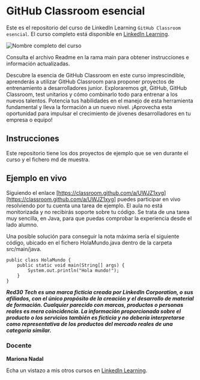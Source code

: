 # GitHub Classroom esencial

Este es el repositorio del curso de LinkedIn Learning `GitHub Classroom esencial`. El curso completo está disponible en [LinkedIn Learning][lil-course-url].

![Nombre completo del curso][lil-thumbnail-url] 

Consulta el archivo Readme en la rama main para obtener instrucciones e información actualizadas.

Descubre la esencia de GitHub Classroom en este curso imprescindible, aprenderás a utilizar GitHub Classroom para proponer proyectos de entrenamiento a desarrolladores junior. Exploraremos git, GitHub, GitHub Classroom, test unitarios y cómo combinarlo todo para entrenar a los nuevos talentos. Potencia tus habilidades en el manejo de esta herramienta fundamental y lleva la formación a un nuevo nivel. ¡Aprovecha esta oportunidad para impulsar el crecimiento de jóvenes desarrolladores en tu empresa o equipo!

## Instrucciones

Este repositorio tiene los dos proyectos de ejemplo que se ven durante el curso y el fichero md de muestra.

## Ejemplo en vivo

Siguiendo el enlace [https://classroom.github.com/a/UWJZ1xyg][https://classroom.github.com/a/UWJZ1xyg] puedes participar en vivo resolviendo por tu cuenta una tarea de ejemplo. El aula no está monitorizada y no recibirás soporte sobre tu código. Se trata de una tarea muy sencilla, en Java, para que puedas comprobar la experiencia desde el lado alumno.

Una posible solución para conseguir la nota máxima sería el siguiente código, ubicado en el fichero HolaMundo.java dentro de la carpeta src/main/java.

~~~
public class HolaMundo {
	public static void main(String[] args) {
		System.out.println("Hola mundo!");
	}
}
~~~

***Red30 Tech es una marca ficticia creada por LinkedIn Corporation, o sus afiliados, con el único propósito de la creación y el desarrollo de material de formación. Cualquier parecido con marcas, productos o personas reales es mera coincidencia. La información proporcionada sobre el producto o los servicios también es ficticia y no debería interpretarse como representativa de los productos del mercado reales de una categoría similar.***

### Docente

**Mariona Nadal**

Echa un vistazo a mis otros cursos en [LinkedIn Learning](https://www.linkedin.com/learning/instructors/mariona-nadal).

[0]: # (Replace these placeholder URLs with actual course URLs)
[lil-course-url]: https://www.linkedin.com/learning/github-classroom-esencial/potenciar-el-crecimiento-de-desarrolladores-junior
[lil-thumbnail-url]: https://media.licdn.com/dms/image/D560DAQEYQPqSLNxRNw/learning-public-crop_675_1200/0/1700040486239?e=2147483647&v=beta&t=MkdhpfJ1FSAntDZl78lFZTbT9pSkPt4HGN6AELIe6qw

[1]: # (End of ES-Instruction ###############################################################################################)
